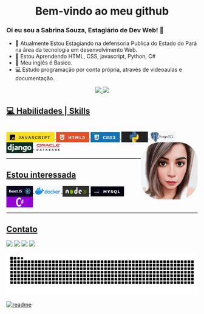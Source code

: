 <h1 align=center> Bem-vindo ao meu github</h1>


### Oi eu sou a Sabrina Souza, Estagiário de Dev Web! 👋

- 🔭 Atualmente Estou Estagiando na defensoria Publica do Estado do Pará na área da tecnologia em desenvolvimento Web.
- 🌱 Estou Aprendendo HTML, CSS, javascript, Python, C#
- 🎲 Meu inglês é Basico.<br/>
- 💻 Estudo programação por conta própria, através de videoaulas e documentação.<br/>


<div align="center">
  <a href="https://github.com/SabrinaSouzaDev">
  <img height="180em" src="https://github-readme-stats.vercel.app/api?username=SabrinaSouzaDev&show_icons=true&theme=dark&include_all_commits=true&count_private=true"/>
  <img height="180em" src="https://github-readme-stats.vercel.app/api/top-langs/?username=SabrinaSouzaDev&layout=compact&langs_count=7&theme=dark"/>
</div>
  <h2 align=left> 💻 Habilidades | Skills </h2>
<div style="display: inline_block"><br>
  <img align="center" alt="Sabri-js" title="JavaScript" style=for-the-badge&logo=javascript&logoColor=black src="folder/img/js01.jpg">
  <!--<img align="center" alt="Sabri-Ts" height="30" width="40" src="https://raw.githubusercontent.com/devicons/devicon/master/icons/typescript/typescript-plain.svg">-->
  <!--<img align="center" alt="Sabri-React" height="30" width="40" src="https://raw.githubusercontent.com/devicons/devicon/master/icons/react/react-original.svg">-->
  <img align="center" alt="Sabri-HTML" title="HTML" style=for-the-badge&logo=html5&logoColor=white src="folder/img/html01.jpg">
  <img align="center" alt="Sabri-CSS" title="CSS" style=for-the-badge&logo=css3&logoColor=white src="folder/img/css01.jpg">
  <img align="center" alt="Sabri-Python" title="Python" height="28" width="70" style=for-the-badge&logo=Python&logoColor=white src="folder/img/python03.jpg">
  <img align="center" alt="Sabri-PostgresSQL" title="PostgresSQL" height="28" width="70" style=for-the-badge&logo=PostgresSQL&logoColor=white src="folder/img/postgressql.png">
  <img align="center" alt="Sabri-django" title="django" height="28" width="70" src="folder/img/django.png">
  <img align="center" alt="Sabri-sqloracle" title="Sql Oracle" height="28" width="70" src="folder/img/oraclesql.jpg">
  <img align="right" alt="Sabri-pic" title="Sabrina Souza" height="150" style="border-radius:50px;" src="folder/img/Sabridesenho03.jpeg">
</div>
  
  <hr>
 <h2 align=left> Estou interessada</h2>
  <img align="center" alt="ReatecJs" title="ReatecJs" height="28" width="70" style=for-the-badge&logo=angularjs&logoColor=white src="folder/img/reatec.jpg"/>
  <img align="center" alt="docker-Compose" title="docker-Compose" height="28" width="70" style=for-the-badge&logo=docker&logoColor=white src="folder/img/docker.png"/>
  <img align="center" alt="nodeJs" title="NodeJs" height="28" width="70" style=for-the-badge&logo=nodejs&logoColor=white src="folder/img/nodejs.jpg"/>
  <img align="center" alt="Mysql" title="Mysql" style=for-the-badge&logo=mysql&logoColor=white src="folder/img/mysql.jpg"/>
  <img align="center" alt="Sabri-Csharp" title="C Sharp" height="28" width="70" src="folder/img/csharp.jpg">
</div></br>
<hr>
<h2> Contato </h2>
<div style="display: inline_block" align="left" > 
  <a href="https://instagram.com/ssabrinalynx" target="_blank" alt="ssabrinalynx" title="ssabrinalynx"><img src="https://img.shields.io/badge/-Instagram-%23E4405F?style=for-the-badge&logo=instagram&logoColor=white" target="_blank"></a>
 	<!--<a href="https://www.twitch.tv/" target="_blank"><img src="https://img.shields.io/badge/Twitch-9146FF?style=for-the-badge&logo=twitch&logoColor=white" target="_blank"></a>-->
<a href="https://discord.gg/QXnhv9H7fC" target="_blank" alt="Sabrina Souza#5541" title="Sabrina Souza#5541"><img src="https://img.shields.io/badge/Discord-7289DA?style=for-the-badge&logo=discord&logoColor=white" target="_blank"></a>
  <a href="https://mail.google.com/mail/u/0/#inbox?compose=CllgCJNrcmhcnjzCPDCbxXmtkDlWpFgcKKMPHktkGdltmNQvzLqFwwJDqCPpQHKbTKvQkgNwrbq" target="_blank" alt="lynxsabri@gmail.com" title="lynxsabri@gmail.com"><img src="https://img.shields.io/badge/-Gmail-%23333?style=for-the-badge&logo=gmail&logoColor=white" target="_blank"></a>
  <a href="https://www.linkedin.com/in/sabrina-souza-6361a5148/" target="_blank" alt="sabrina-souza-6361a5148" title="sabrina-souza-6361a5148"><img src="https://img.shields.io/badge/-LinkedIn-%230077B5?style=for-the-badge&logo=linkedin&logoColor=white" target="_blank"></a> 
 
  ![Snake animation](https://github.com/SabrinaSouzaDev/SabrinaSouzaDev/blob/output/github-contribution-grid-snake.svg)
 
</div>
 
[![readme](https://github-readme-stats.vercel.app/api/pin/?username=SabrinaSouzaDev&repo=SabrinaSouzaDev&theme=react)](https://github.com/SabrinaSouzaDev/SabrinaSouzaDev)
